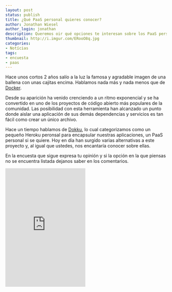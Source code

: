 ```yaml
---
layout: post
status: publish
title: ¿Qué PaaS personal quieres conocer?
author: Jonathan Wiesel
author_login: jonathan
description: Queremos oir qué opciones te interesan sobre los PaaS personales.
thumbnail: http://i.imgur.com/ERooO8q.jpg
categories:
- Notícias
tags:
- encuesta
- paas
---
```

Hace unos cortos 2 años salío a la luz la famosa y agradable imagen de una ballena con unas cajitas encima.
Hablamos nada más y nada menos que de [Docker](http://codehero.co/como-instalar-y-usar-docker/).

Desde su aparición ha venido crenciendo a un ritmo exponencial y se ha convertido en uno de los proyectos de código abierto más
populares de la comunidad. Las posibilidad con esta herramienta han alcanzado un punto donde aislar una aplicación de sus demás
dependencias y servicios es tan fácil como crear un único archivo.

Hace un tiempo hablamos de [Dokku](http://codehero.co/como-instalar-y-utilizar-dokku), lo cual categorizamos como un pequeño Heroku peronsal para encapsular nuestras aplicaciones, un PaaS personal si se quiere. Hoy en día han surgido varias alternativas a este proyecto y, al igual que ustedes, nos encantaría conocer sobre ellas.

En la encuesta que sigue expresa tu opinión y si la opción en la que piensas no se encuentra listada dejanos saber en los comentarios. 

<iframe src="http://files.quizsnack.com/iframe/embed.html?hash=qhc843lj&width=250&height=370&wmode=transparent&t=1429642544&width=250&height=370" width="250" height="370" seamless="seamless" scrolling="no" frameborder="0" allowtransparency="true"></iframe>
